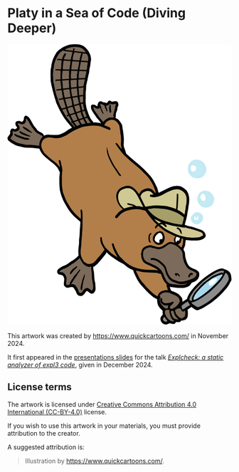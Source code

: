 # Platy in a Sea of Code (Diving Deeper)

 ![artwork](platypus-detective-diving-deeper.png "Platy in a Sea of Code (Diving Deeper) by <https://www.quickcartoons.com/>")

This artwork was created by <https://www.quickcartoons.com/> in November 2024.

It first appeared in the [presentations slides][slides] for the talk [_Explcheck: a static analyzer of expl3 code_][talk], given in December 2024.

## License terms

The artwork is licensed under [Creative Commons Attribution 4.0 International (CC-BY-4.0)][cc-by] license.

If you wish to use this artwork in your materials, you must provide attribution to the creator.

A suggested attribution is:

> Illustration by <https://www.quickcartoons.com/>.

 [slides]: https://www.cstug.cz/informace/zpravy/2024-11-18-valna-hromada-2024/files/starynovotny-expltools-slides.pdf
 [talk]: https://www.youtube.com/watch?v=lIQ38mo_EVA
 [cc-by]: https://creativecommons.org/licenses/by/4.0/legalcode
